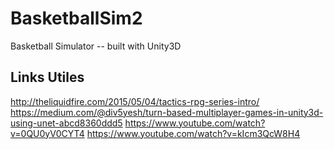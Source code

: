 # BasketballSim2

Basketball Simulator -- built with Unity3D

## Links Utiles

<http://theliquidfire.com/2015/05/04/tactics-rpg-series-intro/>
<https://medium.com/@div5yesh/turn-based-multiplayer-games-in-unity3d-using-unet-abcd8360ddd5>
<https://www.youtube.com/watch?v=0QU0yV0CYT4>
<https://www.youtube.com/watch?v=kIcm3QcW8H4>
